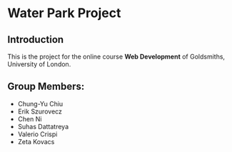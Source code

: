 # Water Park Project

## Introduction

This is the project for the online course **Web Development** of Goldsmiths, University of London.

## Group Members:

* Chung-Yu Chiu
* Erik Szurovecz
* Chen Ni
* Suhas Dattatreya
* Valerio Crispi
* Zeta Kovacs